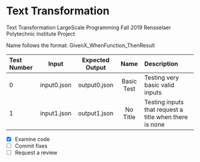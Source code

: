 # Text Transformation
Text Transformation
LargeScale Programming Fall 2019 Rensselaer Polytechnic Institute Project

Name follows the format: GivenX_WhenFunction_ThenResult

| Test Number | Input | Expected Output | Name | Description |
|:-----------|:-----:|:---------------:|:----:|:-----------|
| 0 | input0.json | output0.json | Basic Test | Testing very basic valid inputs |
| 1 | input1.json | output1.json | No Title | Testing inputs that request a title when there is none |

- [x] Examine code
- [ ] Commit fixes
- [ ] Request a review
